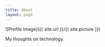 ```yaml
---
title: About
layout: page
---
```

![Profile Image]({{ site.url }}/{{ site.picture }})

<p>My thoughts on technology.</p>
